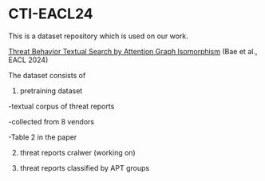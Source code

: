 # CTI-EACL24

This is a dataset repository which is used on our work. 

[Threat Behavior Textual Search by Attention Graph Isomorphism](https://aclanthology.org/2024.eacl-long.160) (Bae et al., EACL 2024)

The dataset consists of 

1. pretraining dataset 

 -textual corpus of threat reports

 -collected from 8 vendors

 -Table 2 in the paper 

2. threat reports cralwer (working on)

3. threat reports classified by APT groups
